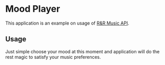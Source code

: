 # Mood Player

This application is an example on usage of [R&R Music API](http://dev.randrmusic.com/).

## Usage

Just simple choose your mood at this moment and application will do the rest magic to satisfy your music preferences.
